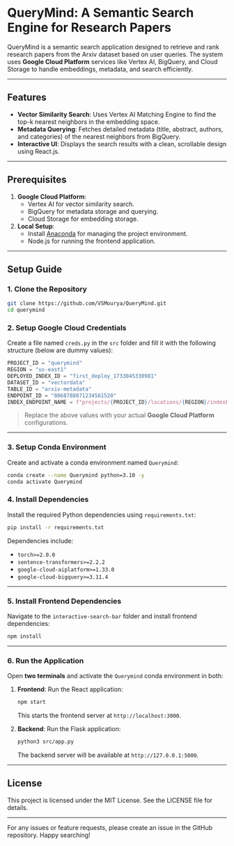# QueryMind: A Semantic Search Engine for Research Papers

QueryMind is a semantic search application designed to retrieve and rank research papers from the Arxiv dataset based on user queries. The system uses **Google Cloud Platform** services like Vertex AI, BigQuery, and Cloud Storage to handle embeddings, metadata, and search efficiently.

---

## Features
- **Vector Similarity Search**: Uses Vertex AI Matching Engine to find the top-k nearest neighbors in the embedding space.
- **Metadata Querying**: Fetches detailed metadata (title, abstract, authors, and categories) of the nearest neighbors from BigQuery.
- **Interactive UI**: Displays the search results with a clean, scrollable design using React.js.

---

## Prerequisites
1. **Google Cloud Platform**:
   - Vertex AI for vector similarity search.
   - BigQuery for metadata storage and querying.
   - Cloud Storage for embedding storage.
2. **Local Setup**:
   - Install [Anaconda](https://www.anaconda.com/) for managing the project environment.
   - Node.js for running the frontend application.

---

## Setup Guide

### 1. Clone the Repository
```bash
git clone https://github.com/VSMourya/QueryMind.git
cd querymind
```

### 2. Setup Google Cloud Credentials
Create a file named `creds.py` in the `src` folder and fill it with the following structure (below are dummy values):
```python
PROJECT_ID = "querymind"
REGION = "us-east1"
DEPLOYED_INDEX_ID = "first_deploy_1733045330981"
DATASET_ID = "vectordata"
TABLE_ID = "arxiv-metadata"
ENDPOINT_ID = "8068788071234561520"
INDEX_ENDPOINT_NAME = f"projects/{PROJECT_ID}/locations/{REGION}/indexEndpoints/{ENDPOINT_ID}"
```
> Replace the above values with your actual **Google Cloud Platform** configurations.

---

### 3. Setup Conda Environment
Create and activate a conda environment named `Querymind`:
```bash
conda create --name Querymind python=3.10 -y
conda activate Querymind
```

### 4. Install Dependencies
Install the required Python dependencies using `requirements.txt`:
```bash
pip install -r requirements.txt
```
Dependencies include:
- `torch>=2.0.0`
- `sentence-transformers>=2.2.2`
- `google-cloud-aiplatform>=1.33.0`
- `google-cloud-bigquery>=3.11.4`

---

### 5. Install Frontend Dependencies
Navigate to the `interactive-search-bar` folder and install frontend dependencies:
```bash
npm install
```

---

### 6. Run the Application
Open **two terminals** and activate the `Querymind` conda environment in both:
1. **Frontend**: Run the React application:
   ```bash
   npm start
   ```
   This starts the frontend server at `http://localhost:3000`.

2. **Backend**: Run the Flask application:
   ```bash
   python3 src/app.py
   ```
   The backend server will be available at `http://127.0.0.1:5000`.

---

## License
This project is licensed under the MIT License. See the LICENSE file for details.

---

For any issues or feature requests, please create an issue in the GitHub repository. Happy searching!